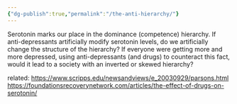 ```yaml
---
{"dg-publish":true,"permalink":"/the-anti-hierarchy/"}
---
```



Serotonin marks our place in the dominance (competence) hierarchy.
If anti-depressants artificially modify serotonin levels, do we artificially change the structure of the hierarchy?
If everyone were getting more and more depressed, using anti-depressants (and drugs) to counteract this fact, would it lead to a society with an inverted or skewed hierarchy?


related:
https://www.scripps.edu/newsandviews/e_20030929/parsons.html
https://foundationsrecoverynetwork.com/articles/the-effect-of-drugs-on-serotonin/